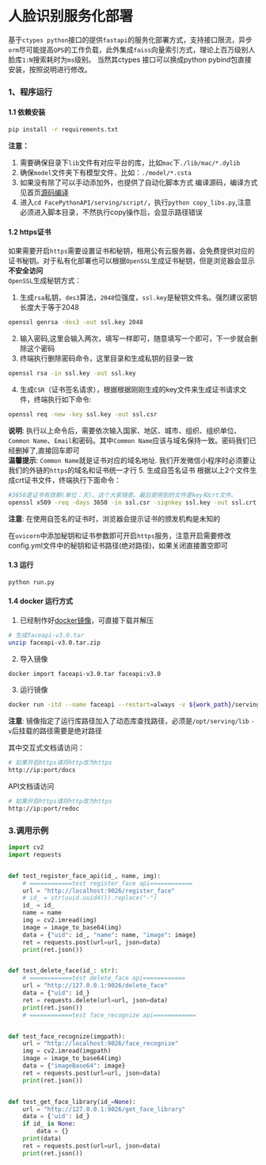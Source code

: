 # 人脸识别服务化部署

基于`ctypes python`接口的提供`fastapi`的服务化部署方式，支持接口限流，异步`orm`尽可能提高`QPS`的工作负载，此外集成`faiss`向量索引方式，理论上百万级别人脸库`1:N`搜索耗时为`ms`级别。
当然其ctypes 接口可以换成python pybind包直接安装，按照说明进行修改。

### 1、程序运行

#### 1.1 依赖安装

```bash
pip install -r requirements.txt
```

**注意：**

1. 需要确保目录下`lib`文件有对应平台的库，比如`mac`下`./lib/mac/*.dylib`
2. 确保`model`文件夹下有模型文件，比如：`./model/*.csta`
3. 如果没有除了可以手动添加外，也提供了自动化脚本方式 编译源码，编译方式见首页[源码编译](../README_CN.md)
4. 进入`cd FacePythonAPI/serving/script/`，执行`python copy_libs.py`,注意必须进入脚本目录，不然执行copy操作后，会显示路径错误

#### 1.2 https证书
如果需要开启`https`需要设置证书和秘钥，租用公有云服务器，会免费提供对应的证书秘钥。对于私有化部署也可以根据`OpenSSL`生成证书秘钥，但是浏览器会显示**不安全访问**  
`OpenSSL`生成秘钥方式：
1. 生成`rsa`私钥，`des3`算法，`2048`位强度，`ssl.key`是秘钥文件名。强烈建议密钥长度大于等于2048
```bash
openssl genrsa -des3 -out ssl.key 2048
```
2. 输入密码,这里会输入两次，填写一样即可，随意填写一个即可，下一步就会删除这个密码
3. 终端执行删除密码命令，这里目录和生成私钥的目录一致
```bash
openssl rsa -in ssl.key -out ssl.key
```
4. 生成`CSR`（证书签名请求），根据根据刚刚生成的key文件来生成证书请求文件，终端执行如下命令:
```bash
openssl req -new -key ssl.key -out ssl.csr
```
**说明**: 执行以上命令后，需要依次输入国家、地区、城市、组织、组织单位、`Common Name`、`Email`和密码。其中`Common Name`应该与域名保持一致。密码我们已经删掉了,直接回车即可  
**温馨提示**: `Common Name`就是证书对应的域名地址. 我们开发微信小程序时必须要让我们的外链的`https`的域名和证书统一才行
5. 生成自签名证书
根据以上2个文件生成crt证书文件，终端执行下面命令：
```bash
#3650是证书有效期(单位：天)。这个大家随意。最后使用到的文件是key和crt文件。
openssl x509 -req -days 3650 -in ssl.csr -signkey ssl.key -out ssl.crt
```
**注意**: 在使用自签名的证书时，浏览器会提示证书的颁发机构是未知的

在`uvicorn`中添加秘钥和证书参数即可开启`https`服务，注意开启需要修改config.yml文件中的秘钥和证书路径(绝对路径)，如果关闭直接置空即可

#### 1.3 运行

```bash
python run.py
```

#### 1.4 docker 运行方式
1. 已经制作好[docker镜像](https://pan.baidu.com/s/1RzWgLD1OpK7Tt86BgR81xg?pwd=rtrg)，可直接下载并解压
```bash
# 生成faceapi-v3.0.tar
unzip faceapi-v3.0.tar.zip
```
2. 导入镜像
```bash
docker import faceapi-v3.0.tar faceapi:v3.0
```
3. 运行镜像
```bash
docker run -itd --name faceapi --restart=always -v ${work_path}/serving:/opt/serving -w /opt/serving -p 9026:9026 faceapi:v3.0 python3 run.py
```
**注意**: 镜像指定了运行库路径加入了动态库查找路径，必须是`/opt/serving/lib` `-v`后挂载的路径需要是绝对路径

其中交互式文档请访问：

```bash
# 如果开启https请将http改为https
http://ip:port/docs
```

API文档请访问
```bash
# 如果开启https请将http改为https
http://ip:port/redoc
```

### 3.调用示例

```python
import cv2
import requests


def test_register_face_api(id_, name, img):
    # ============test register_face api============
    url = "http://localhost:9026/register_face"
    # id_ = str(uuid.uuid4()).replace("-")
    id_ = id_
    name = name
    img = cv2.imread(img)
    image = image_to_base64(img)
    data = {"uid": id_, "name": name, "image": image}
    ret = requests.post(url=url, json=data)
    print(ret.json())


def test_delete_face(id_: str):
    # ============test delete_face api============
    url = "http://127.0.0.1:9026/delete_face"
    data = {"uid": id_}
    ret = requests.delete(url=url, json=data)
    print(ret.json())
    # ============test face_recognize api============


def test_face_recognize(imgpath):
    url = "http://localhost:9026/face_recognize"
    img = cv2.imread(imgpath)
    image = image_to_base64(img)
    data = {"imageBase64": image}
    ret = requests.post(url=url, json=data)
    print(ret.json())


def test_get_face_library(id_=None):
    url = "http://127.0.0.1:9026/get_face_library"
    data = {'uid': id_}
    if id_ is None:
        data = {}
    print(data)
    ret = requests.post(url=url, json=data)
    print(ret.json())
```





